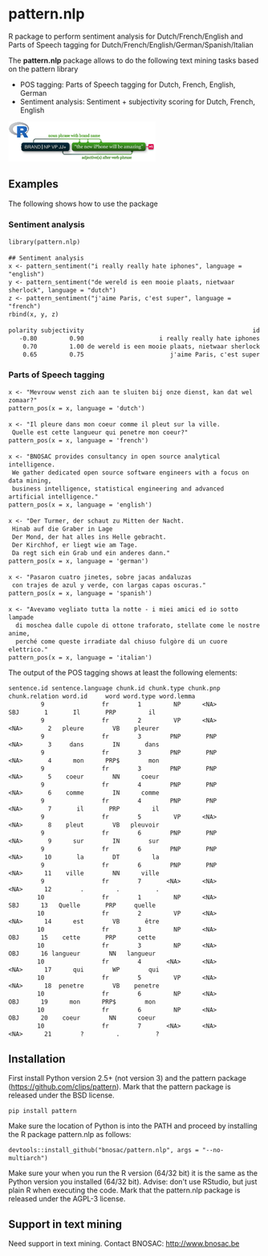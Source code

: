 # pattern.nlp
R package to perform sentiment analysis for Dutch/French/English and Parts of Speech tagging for Dutch/French/English/German/Spanish/Italian

The  **pattern.nlp** package allows to do the following text mining tasks based on the pattern library

- POS tagging: Parts of Speech tagging for Dutch, French, English, German
- Sentiment analysis: Sentiment + subjectivity scoring for Dutch, French, English

![](inst/img/pattern-nlp-logo.png)

## Examples

The following shows how to use the package

### Sentiment analysis

```
library(pattern.nlp)

## Sentiment analysis
x <- pattern_sentiment("i really really hate iphones", language = "english")
y <- pattern_sentiment("de wereld is een mooie plaats, nietwaar sherlock", language = "dutch")
z <- pattern_sentiment("j'aime Paris, c'est super", language = "french")
rbind(x, y, z)

polarity subjectivity                                               id
   -0.80         0.90                     i really really hate iphones
    0.70         1.00 de wereld is een mooie plaats, nietwaar sherlock
    0.65         0.75                        j'aime Paris, c'est super
```

### Parts of Speech tagging

```
x <- "Mevrouw wenst zich aan te sluiten bij onze dienst, kan dat wel zomaar?"
pattern_pos(x = x, language = 'dutch')

x <- "Il pleure dans mon coeur comme il pleut sur la ville.
 Quelle est cette langueur qui penetre mon coeur?"
pattern_pos(x = x, language = 'french')

x <- "BNOSAC provides consultancy in open source analytical intelligence. 
 We gather dedicated open source software engineers with a focus on data mining, 
 business intelligence, statistical engineering and advanced artificial intelligence."
pattern_pos(x = x, language = 'english')

x <- "Der Turmer, der schaut zu Mitten der Nacht. 	
 Hinab auf die Graber in Lage
 Der Mond, der hat alles ins Helle gebracht.
 Der Kirchhof, er liegt wie am Tage.
 Da regt sich ein Grab und ein anderes dann."
pattern_pos(x = x, language = 'german')

x <- "Pasaron cuatro jinetes, sobre jacas andaluzas
 con trajes de azul y verde, con largas capas oscuras."
pattern_pos(x = x, language = 'spanish')

x <- "Avevamo vegliato tutta la notte - i miei amici ed io sotto lampade 
  di moschea dalle cupole di ottone traforato, stellate come le nostre anime, 
  perché come queste irradiate dal chiuso fulgòre di un cuore elettrico."
pattern_pos(x = x, language = 'italian')
```

The output of the POS tagging shows at least the following elements:
```
sentence.id sentence.language chunk.id chunk.type chunk.pnp chunk.relation word.id     word word.type word.lemma
         9                fr        1         NP      <NA>            SBJ       1       Il       PRP         il
         9                fr        2         VP      <NA>           <NA>       2   pleure        VB    pleurer
         9                fr        3        PNP       PNP           <NA>       3     dans        IN       dans
         9                fr        3        PNP       PNP           <NA>       4      mon      PRP$        mon
         9                fr        3        PNP       PNP           <NA>       5    coeur        NN      coeur
         9                fr        4        PNP       PNP           <NA>       6    comme        IN      comme
         9                fr        4        PNP       PNP           <NA>       7       il       PRP         il
         9                fr        5         VP      <NA>           <NA>       8    pleut        VB   pleuvoir
         9                fr        6        PNP       PNP           <NA>       9      sur        IN        sur
         9                fr        6        PNP       PNP           <NA>      10       la        DT         la
         9                fr        6        PNP       PNP           <NA>      11    ville        NN      ville
         9                fr        7       <NA>      <NA>           <NA>      12        .         .          .
        10                fr        1         NP      <NA>            SBJ      13   Quelle       PRP     quelle
        10                fr        2         VP      <NA>           <NA>      14      est        VB       être
        10                fr        3         NP      <NA>            OBJ      15    cette       PRP      cette
        10                fr        3         NP      <NA>            OBJ      16 langueur        NN   langueur
        10                fr        4       <NA>      <NA>           <NA>      17      qui        WP        qui
        10                fr        5         VP      <NA>           <NA>      18  penetre        VB    penetre
        10                fr        6         NP      <NA>            OBJ      19      mon      PRP$        mon
        10                fr        6         NP      <NA>            OBJ      20    coeur        NN      coeur
        10                fr        7       <NA>      <NA>           <NA>      21        ?         .          ?
```

## Installation

First install Python version 2.5+ (not version 3) and the pattern package (https://github.com/clips/pattern). Mark that the pattern package is released under the BSD license. 

```
pip install pattern
```

Make sure the location of Python is into the PATH and proceed by installing the R package pattern.nlp as follows:

```
devtools::install_github("bnosac/pattern.nlp", args = "--no-multiarch")
```

Make sure your when you run the R version (64/32 bit) it is the same as the Python version you installed (64/32 bit).
Advise: don't use RStudio, but just plain R when executing the code. 
Mark that the pattern.nlp package is released under the AGPL-3 license.

## Support in text mining

Need support in text mining. 
Contact BNOSAC: http://www.bnosac.be